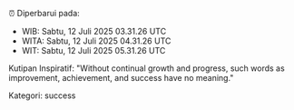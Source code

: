 ⏰ Diperbarui pada:
- WIB: Sabtu, 12 Juli 2025 03.31.26 UTC
- WITA: Sabtu, 12 Juli 2025 04.31.26 UTC
- WIT: Sabtu, 12 Juli 2025 05.31.26 UTC

Kutipan Inspiratif:
"Without continual growth and progress, such words as improvement, achievement, and success have no meaning."


Kategori: success

